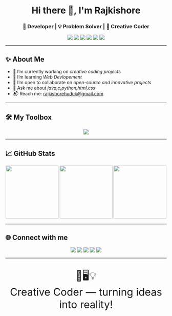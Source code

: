 <h1 align="center">Hi there 👋, I'm Rajkishore </h1>
<h3 align="center">🚀 Developer | 💡 Problem Solver | 🎨 Creative Coder</h3>

<p align="center">
  <img src="https://img.shields.io/badge/-Open%20to%20Work-green?style=flat-square&logo=linkedin" />
  <img src="https://img.shields.io/badge/-Python-3776AB?style=flat-square&logo=python&logoColor=white" />
  <img src="https://img.shields.io/badge/-JavaScript-F7DF1E?style=flat-square&logo=javascript&logoColor=black" />
  <img src="https://img.shields.io/badge/-React-61DAFB?style=flat-square&logo=react&logoColor=black" />
  <img src="https://img.shields.io/badge/-Docker-2496ED?style=flat-square&logo=docker&logoColor=white" />
  <img src="https://img.shields.io/badge/-GitHub-181717?style=flat-square&logo=github&logoColor=white" />
</p>

---

## ✨ About Me

- 🔭 I’m currently working on *creative coding projects*
- 🌱 I’m learning *Web Devlopement*
- 👯 I’m open to collaborate on *open-source and innovative projects*
- 💬 Ask me about *java,c,python,html,css*
- 📬 Reach me: [rajkishorehuduk@gmail.com](mailto:rajkishorehuduk@gmail.com)

---

## 🛠 My Toolbox

<p align="center">
  <img src="https://skillicons.dev/icons?i=python,git,docker,githubactions,vscode,azure" />
</p>

---

## 📈 GitHub Stats

<p align="center">
  <img src="https://github-readme-stats.vercel.app/api?username=Rajkishorehuduk&theme=tokyonight&show_icons=true&hide_title=true" height="165"/>
  <img src="https://github-readme-streak-stats.herokuapp.com?user=Rajkishorehuduk&theme=tokyonight" height="165"/>
  <img src="https://github-readme-stats.vercel.app/api/top-langs/?username=Rajkishorehuduk&layout=compact&theme=tokyonight" height="165"/>
</p>

---

## 🌐 Connect with me

<p align="center">
  <a href="https://www.facebook.com/profile.php?id=61550198943421&sfnsn=wiwspwa&mibextid=RUbZ1f"><img src="https://img.shields.io/badge/-Facebook-1877F2?style=for-the-badge&logo=facebook&logoColor=white"/></a>
  <a href="https://www.instagram.com/rajkishore__14?igsh=ZnlzMm5sOXY0NHh0"><img src="https://img.shields.io/badge/-Instagram-E4405F?style=for-the-badge&logo=instagram&logoColor=white"/></a>
  <a href="https://www.linkedin.com/in/rajkishore-huduk-b78566361?utm_source=share&utm_campaign=share_via&utm_content=profile&utm_medium=android_app"><img src="https://img.shields.io/badge/-LinkedIn-0077B5?style=for-the-badge&logo=linkedin&logoColor=white"/></a>
  <a href="mailto:rajkishorehuduk@gmail.com"><img src="https://img.shields.io/badge/-Gmail-D14836?style=for-the-badge&logo=gmail&logoColor=white"/></a>
  <a href="https://x.com/Rajkishore_1412"><img src="https://img.shields.io/badge/-X-1DA1F2?style=for-the-badge&logo=twitter&logoColor=white"/></a>
</p>

---

<p align="center" style="font-size:2rem;">
  🎨🖥️💡<br>
  <span>Creative Coder — turning ideas into reality!</span>
</p>
